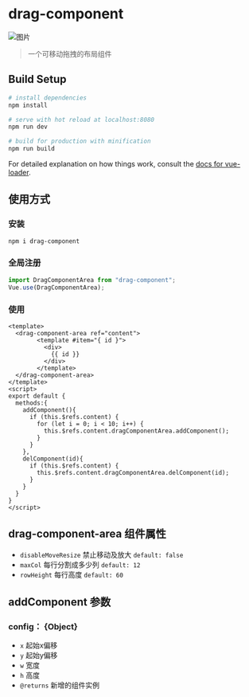 # drag-component

![图片](https://p6-juejin.byteimg.com/tos-cn-i-k3u1fbpfcp/c212275dcc0f4eb7a410e8b1081687cd~tplv-k3u1fbpfcp-no-mark:480:480:0:0.awebp?)
> 一个可移动拖拽的布局组件

## Build Setup

``` bash
# install dependencies
npm install

# serve with hot reload at localhost:8080
npm run dev

# build for production with minification
npm run build
```

For detailed explanation on how things work, consult the [docs for vue-loader](http://vuejs.github.io/vue-loader).

## 使用方式

### 安装

```bash
npm i drag-component
```

### 全局注册

```javascript
import DragComponentArea from "drag-component";
Vue.use(DragComponentArea);
```

### 使用

```vue
<template>
  <drag-component-area ref="content">
        <template #item="{ id }">
          <div>
            {{ id }}
          </div>
        </template>
  </drag-component-area>
</template>
<script>
export default {
  methods:{
    addComponent(){
      if (this.$refs.content) {
        for (let i = 0; i < 10; i++) {
          this.$refs.content.dragComponentArea.addComponent();
        }
      }
    },
    delComponent(id){
      if (this.$refs.content) {
        this.$refs.content.dragComponentArea.delComponent(id);
      }
    }
  }
}
</script>
```

## drag-component-area 组件属性

+ `disableMoveResize` 禁止移动及放大 `default: false`
+ `maxCol` 每行分割成多少列 `default: 12`
+ `rowHeight` 每行高度 `default: 60`

## addComponent 参数

### config： \{Object}

+ `x` 起始x偏移
+ `y` 起始y偏移
+ `w` 宽度
+ `h` 高度
+ `@returns` 新增的组件实例
